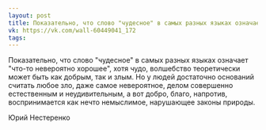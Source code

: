 ```yaml
---
layout: post
title: Показательно, что слово "чудесное" в самых разных языках означает "что-то невероятно хорошее", хотя...
vk: https://vk.com/wall-60449041_172
tags:
---
```

Показательно, что слово "чудесное" в самых разных языках означает "что-то невероятно хорошее", хотя чудо, волшебство теоретически может быть как добрым, так и злым. Но у людей достаточно оснований считать любое зло, даже самое невероятное, делом совершенно естественным и неудивительным, а вот добро, благо, напротив, воспринимается как нечто немыслимое, нарушающее законы природы.

Юрий Нестеренко